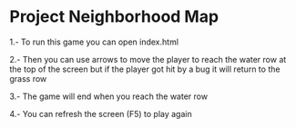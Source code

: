 Project Neighborhood Map
===============================

1.- To run this game you can open index.html 

2.- Then you can use arrows to move the player to reach the water row at the top
of the screen but if the player got hit by a bug it will return to the grass row

3.- The game will end when you reach the water row

4.- You can refresh the screen (F5) to play again
